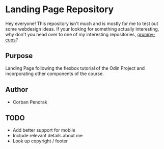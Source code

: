 # Landing Page Repository
Hey everyone! This repository isn't much and is mostly for me to test out some webdesign ideas. 
If your looking for something actually interesting, why don't you head over to one of my interesting repositories, 
<a href="https://github.com/CorbanPendrak/grumpy-cups">grumpy-cups</a>?

## Purpose
Landing Page following the flexbox tutorial of the Odin Project and incorporating other components of the course. 

## Author
- Corban Pendrak

## TODO
- Add better support for mobile
- Include relevant details about me
- Look up copyright / footer